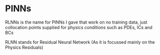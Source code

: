 # PINNs

RLNNs is the name for PINNs I gave that work on no training data, just collocation points supplied for physics conditions such as PDEs, ICs and BCs 

RLNN stands for Residual Neural Network (As it is focussed mainly on the Physics Residuals)
